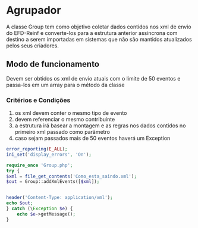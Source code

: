 # Agrupador

A classe Group tem como objetivo coletar dados contidos nos xml de envio do EFD-Reinf e converte-los para a estrutura anterior assincrona com destino a serem importadas em sistemas que não são mantidos atualizados pelos seus criadores.


## Modo de funcionamento

Devem ser obtidos os xml de envio atuais com o limite de 50 eventos e passa-los em um array para o método da classe

### Critérios e Condições

1. os xml devem conter o mesmo tipo de evento
2. devem referenciar o mesmo contribuinte
3. a estrutura irá basear a montagem e as regras nos dados contidos no primeiro xml passado como parâmetro 
4. caso sejam passados mais de 50 eventos haverá um Exception


```php
error_reporting(E_ALL);
ini_set('display_errors', 'On');

require_once 'Group.php';
try {
$xml = file_get_contents('Como_esta_saindo.xml');
$out = Group::addXmlEvents([$xml]);


header('Content-Type: application/xml');
echo $out;
} catch (\Exception $e) {
    echo $e->getMessage();
}
```